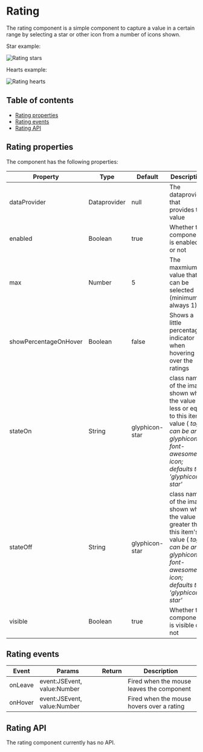 # Rating

The rating component is a simple component to capture a value in a certain range by selecting a star or other icon from a number of icons shown.

Star example:

![Rating stars](../../../../extensions/ui-components/input-controls/rating/images/image\_01.png)

Hearts example:

![Rating hearts](../../../../extensions/ui-components/input-controls/rating/images/image\_02.png)

## Table of contents

* [Rating properties](rating.md#rating-properties)
* [Rating events](rating.md#rating-events)
* [Rating API](rating.md#rating-api)

## Rating properties

The component has the following properties:

| Property              | Type         | Default        | Description                                                                                                                                                          |
| --------------------- | ------------ | -------------- | -------------------------------------------------------------------------------------------------------------------------------------------------------------------- |
| dataProvider          | Dataprovider | null           | The dataprovider that provides the value                                                                                                                             |
| enabled               | Boolean      | true           | Whether the component is enabled or not                                                                                                                              |
| max                   | Number       | 5              | The maxmium value that can be selected (minimum is always 1)                                                                                                         |
| showPercentageOnHover | Boolean      | false          | Shows a little percentage indicator when hovering over the ratings                                                                                                   |
| stateOn               | String       | glyphicon-star | class name of the image shown when the value is less or equal to this item's value ( _tag); can be any glyphicon or font-awesome icon; defaults to 'glyphicon-star'_ |
| stateOff              | String       | glyphicon-star | class name of the image shown when the value is greater than this item's value ( _tag); can be any glyphicon or font-awesome icon; defaults to 'glyphicon-star'_     |
| visible               | Boolean      | true           | Whether the component is visible or not                                                                                                                              |

## Rating events

| Event   | Params                      | Return | Description                               |
| ------- | --------------------------- | ------ | ----------------------------------------- |
| onLeave | event:JSEvent, value:Number |        | Fired when the mouse leaves the component |
| onHover | event:JSEvent, value:Number |        | Fired when the mouse hovers over a rating |

## Rating API

The rating component currently has no API.
